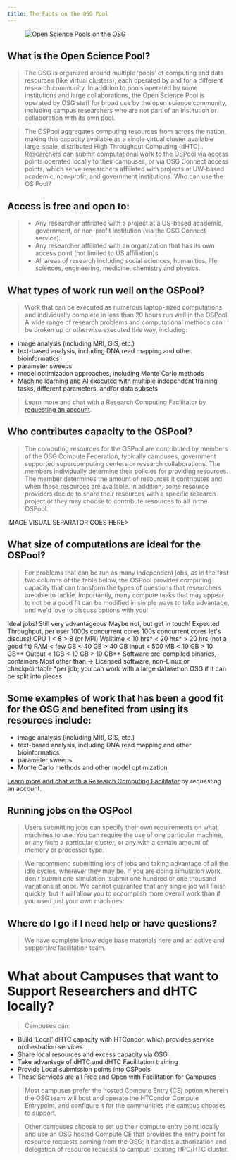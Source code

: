 ```yaml
---
title: The Facts on the OSG Pool
---
```


<figure class="figure">
  <img src="{{site.baseurl}}/assets/images/utilizing_osg_pools.png" class="figure-img img-fluid rounded" alt="Open Science Pools on the OSG">
</figure>

## What is the Open Science Pool?

> The OSG is organized around multiple ‘pools’ of computing and data resources (like virtual clusters), each operated by and for a different research community. In addition to pools operated by some institutions and large collaborations, the Open Science Pool is operated by OSG staff for broad use by the open science community, including campus researchers who are not part of an institution or collaboration with its own pool. 

> The OSPool aggregates computing resources from across the nation, making this capacity available as a single virtual cluster available large-scale, distributed High Throughput Computing (dHTC).. Researchers can submit computational work to the  OSPool via access points operated locally to their campuses, or via OSG Connect access points, which serve researchers affiliated with projects at UW-based academic, non-profit, and government institutions.
Who can use the OS Pool?

## Access is free and open to:

>- Any researcher affiliated with a project at a US-based academic, government, or non-profit institution (via the OSG Connect service).
>- Any researcher affiliated with an organization that has its own access point (not limited to US affiliation)s 
>- All areas of research including social sciences, humanities, life sciences, engineering, medicine, chemistry and physics. 

## What types of work run well on the OSPool?

> Work that can be executed as numerous laptop-sized computations and individually complete in less than 20 hours run well in the OSPool. A wide range of research problems and computational methods can be broken up or otherwise executed this way, including:

- image analysis (including MRI, GIS, etc.)
- text-based analysis, including DNA read mapping and other bioinformatics
- parameter sweeps
- model optimization approaches, including Monte Carlo methods
- Machine learning and AI executed with multiple independent training tasks, different parameters, and/or data subsets

>Learn more and chat with a Research Computing Facilitator by [requesting an account](https://www.osgconnect.net/).

## Who contributes capacity to the OSPool?

> The computing resources for the OSPool are contributed by members of the OSG Compute Federation, typically campuses, government supported supercomputing centers or research collaborations. The members individually determine their policies for providing resources. The member determines the amount of resources it contributes and when these resources are available. In addition, some resource providers decide to share their resources with a specific research project,or they may choose to contribute resources to all in the OSPool.


IMAGE VISUAL SEPARATOR GOES HERE>

## What size of computations are ideal for the OSPool?

> For problems that can be run as many independent jobs, as in the first two columns of the table below, the OSPool provides computing capacity that can transform the types of questions that researchers are able to tackle. Importantly, many compute tasks that may appear to not be a good fit can be modified in simple ways to take advantage, and we'd love to discuss options with you!

Ideal jobs!			Still very advantageous	Maybe not, but get in touch!
Expected Throughput, per user	1000s concurrent cores	100s concurrent cores	let's discuss!
CPU	1	< 8	> 8 (or MPI)
Walltime	< 10 hrs*	< 20 hrs*	> 20 hrs (not a good fit)
RAM	< few GB	< 40 GB	> 40 GB
Input	< 500 MB	< 10 GB	> 10 GB**
Output	< 1GB	< 10 GB	> 10 GB**
Software	pre-compiled binaries, containers	Most other than ->	Licensed software, non-Linux
or checkpointable *per job; you can work with a large dataset on OSG if it can be split into pieces

## Some examples of work that has been a good fit for the OSG and benefited from using its resources include:
- image analysis (including MRI, GIS, etc.)
- text-based analysis, including DNA read mapping and other bioinformatics
- parameter sweeps
 - Monte Carlo methods and other model optimization

[Learn more and chat with a Research Computing Facilitator](https://www.osgconnect.net/) by requesting an account.

## Running jobs on the OSPool

> Users submitting jobs can specify their own requirements on what machines to use. You can require the use of one particular machine, or any from a particular cluster, or any with a certain amount of memory or processor type. 

> We recommend  submitting lots of jobs and taking advantage of all the idle cycles, wherever they may be. If you are doing simulation work, don't submit one simulation, submit one hundred or one thousand variations at once. We  cannot guarantee that any single job will finish quickly, but it will allow you to accomplish more overall work than if you used just your own machines. 

## Where do I go if I need help or have questions?

> We have complete knowledge base materials here and an active and supportive facilitation team.

 
# What about Campuses that want to Support Researchers and dHTC locally?

> Campuses can:


- Build ‘Local’ dHTC capacity with HTCondor, which provides service orchestration services
- Share local resources and excess capacity via OSG 
- Take advantage of dHTC and dHTC Facilitation training 
- Provide Local submission points into OSPools 
- These Services are all Free and Open with Facilitation for Campuses 

 
> Most campuses prefer the hosted Compute Entry (CE) option wherein the OSG team will host and operate the HTCondor Compute Entrypoint, and configure it for the communities the campus chooses to support. 

> Other campuses choose to set up their compute entry point locally and use an OSG hosted Compute CE that provides the entry point for resource requests coming from the OSG; it handles authorization and delegation of resource requests to campus’ existing HPC/HTC cluster. 


